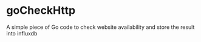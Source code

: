 # goCheckHttp
A simple piece of Go code to check website availability and store the result into influxdb
